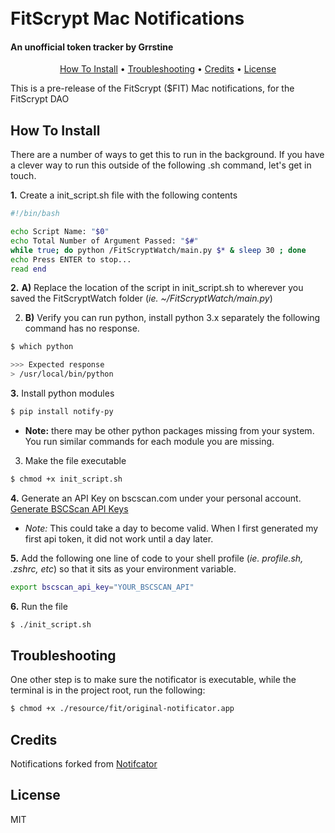 <h1 align"center">
	<br>
	FitScrypt Mac Notifications
	<br>
</h1>
<h4>An unofficial token tracker by Grrstine</h4>

<p align="center">
  <a href="#how-to-install">How To Install</a> •
  <a href="#troubleshooting">Troubleshooting</a> •
  <a href="#credits">Credits</a> •
  <a href="#license">License</a>
</p>

This is a pre-release of the FitScrypt ($FIT) Mac notifications, for the FitScrypt DAO

## How To Install 
There are a number of ways to get this to run in the background. If you have a clever way to run this outside of the following .sh command, let's get in touch.

**1.** Create a init_script.sh file with the following contents
```bash
#!/bin/bash

echo Script Name: "$0"
echo Total Number of Argument Passed: "$#"
while true; do python /FitScryptWatch/main.py $* & sleep 30 ; done
echo Press ENTER to stop...
read end
```

**2.** **A)** Replace the location of the script in init_script.sh to wherever you saved the FitScryptWatch folder (*ie. ~/FitScryptWatch/main.py*)

2. **B)** Verify you can run python, install python 3.x separately the following command has no response.
```bash
$ which python

>>> Expected response
> /usr/local/bin/python
```

**3.** Install python modules
```bash
$ pip install notify-py
```
- **Note:** there may be other python packages missing from your system. You run similar commands for each module you are missing.

3. Make the file executable
```bash
$ chmod +x init_script.sh
```

**4.** Generate an API Key on bscscan.com under your personal account. [Generate BSCScan API Keys](https://bscscan.com/myapikey)  
- *Note:* This could take a day to become valid. When I first generated my first api token, it did not work until a day later.  
  
**5.** Add the following one line of code  to your shell profile (*ie. profile.sh, .zshrc, etc*) so that it sits as your environment variable.  
```bash
export bscscan_api_key="YOUR_BSCSCAN_API"  
```

**6.** Run the file
```bash
$ ./init_script.sh
```

## Troubleshooting
One other step is to make sure the notificator is executable, while the terminal is in the project root, run the following:
```bash
$ chmod +x ./resource/fit/original-notificator.app
```

## Credits
  
Notifications forked from [Notifcator](https://github.com/vitorgalvao/notificator)

## License

MIT
